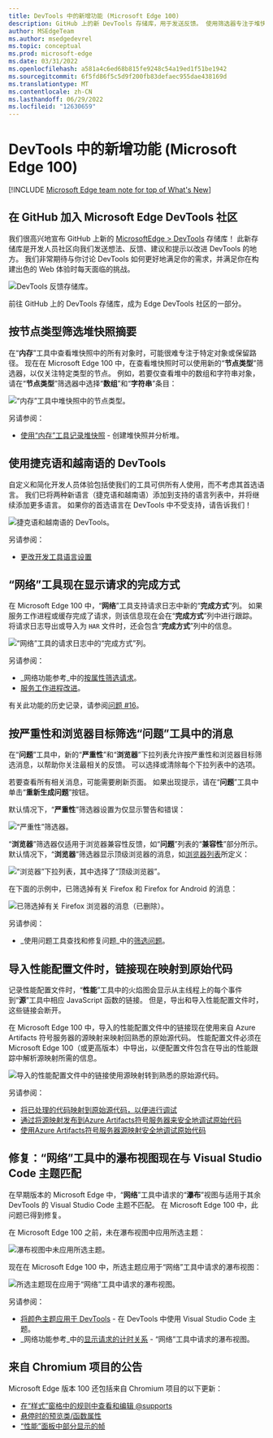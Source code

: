 ```yaml
---
title: DevTools 中的新增功能 (Microsoft Edge 100)
description: GitHub 上的新 DevTools 存储库，用于发送反馈。 使用筛选器专注于堆快照的各个部分。 捷克语和越南语 UI。 “网络”工具显示请求的完成方式。 性能配置文件中的链接映射到原始代码。 “网络”工具的瀑布视图与 Visual Studio Code 主题匹配。
author: MSEdgeTeam
ms.author: msedgedevrel
ms.topic: conceptual
ms.prod: microsoft-edge
ms.date: 03/31/2022
ms.openlocfilehash: a581a4c6ed68b815fe9248c54a19ed1f51be1942
ms.sourcegitcommit: 6f5fd86f5c5d9f200fb83defaec955dae438169d
ms.translationtype: MT
ms.contentlocale: zh-CN
ms.lasthandoff: 06/29/2022
ms.locfileid: "12630659"
---
```

# <a name="whats-new-in-devtools-microsoft-edge-100"></a>DevTools 中的新增功能 (Microsoft Edge 100)

[!INCLUDE [Microsoft Edge team note for top of What's New](../../includes/edge-whats-new-note.md)]


<!-- ====================================================================== -->
## <a name="join-the-microsoft-edge-devtools-community-at-github"></a>在 GitHub 加入 Microsoft Edge DevTools 社区

<!-- Title: Head to the new DevTools repo at GitHub to send ideas, feedback, suggestions, and bugs -->
<!-- Subtitle: You can file feedback, ask questions, and have discussions about DevTools at our GitHub repo. -->

我们很高兴地宣布 GitHub 上新的 [MicrosoftEdge > DevTools](https://github.com/MicrosoftEdge/DevTools) 存储库！  此新存储库是开发人员社区向我们发送想法、反馈、建议和提示以改进 DevTools 的地方。  我们非常期待与你讨论 DevTools 如何更好地满足你的需求，并满足你在构建出色的 Web 体验时每天面临的挑战。

![DevTools 反馈存储库。](devtools-100-images/devtools-feedback-repo.png)

前往 GitHub 上的 DevTools 存储库，成为 Edge DevTools 社区的一部分。


<!-- ====================================================================== -->
## <a name="filter-heap-snapshots-summary-by-node-type"></a>按节点类型筛选堆快照摘要

<!-- Title: Use new filters to focus on specific parts of a heap snapshot -->
<!-- Subtitle: You can now filter by node type if, for example, you're only interested in the arrays or strings from the heap. -->

在“**内存**”工具中查看堆快照中的所有对象时，可能很难专注于特定对象或保留路径。  现在在 Microsoft Edge 100 中，在查看堆快照时可以使用新的“**节点类型**”筛选器，以仅关注特定类型的节点。  例如，若要仅查看堆中的数组和字符串对象，请在“**节点类型**”筛选器中选择“**数组**”和“**字符串**”条目：

![“内存”工具中堆快照中的节点类型。](devtools-100-images/node-types-heap-snapshot.png)

另请参阅：
* [使用“内存”工具记录堆快照](../../../memory-problems/heap-snapshots.md) - 创建堆快照并分析堆。


<!-- ====================================================================== -->
## <a name="use-devtools-in-czech-and-vietnamese"></a>使用捷克语和越南语的 DevTools

<!-- Title: DevTools: Now available in Czech and Vietnamese -->
<!-- Subtitle: Try out DevTools in your preferred language!  If we haven't supported it, yet, let us know. -->

自定义和简化开发人员体验包括使我们的工具可供所有人使用，而不考虑其首选语言。  我们已将两种新语言（捷克语和越南语）添加到支持的语言列表中，并将继续添加更多语言。  如果你的首选语言在 DevTools 中不受支持，请告诉我们！

![捷克语和越南语的 DevTools。](devtools-100-images/czech-vietnamese.png)

另请参阅：
* [更改开发工具语言设置](../../../customize/localization.md)


<!-- ====================================================================== -->
## <a name="the-network-tool-now-displays-how-a-request-was-fulfilled"></a>“网络”工具现在显示请求的完成方式

<!-- Title: You no longer have to wonder if a request was fulfilled by your service worker or cache -->
<!-- Subtitle: The "Fulfilled by" column in the Network tool tells you how a request was fulfilled. -->

在 Microsoft Edge 100 中，“**网络**”工具支持请求日志中新的“**完成方式**”列。  如果服务工作进程或缓存完成了请求，则该信息现在会在“**完成方式**”列中进行跟踪。  将请求日志导出或导入为 `HAR` 文件时，还会包含“**完成方式**”列中的信息。

![“网络”工具的请求日志中的“完成方式”列。](devtools-100-images/fulfilled-by-request-log.png)
<!--
If you don't have the **Fulfilled by** column, right-click the table headers in the request log and make sure **Fulfilled by** is checked.
-->

另请参阅：
* _网络功能参考_中的[按属性筛选请求](../../../network/reference.md#display-a-log-of-requests)。
* [服务工作进程改进](../../../service-workers/index.md)。

有关此功能的历史记录，请参阅[问题 #16](https://github.com/MicrosoftEdge/DevTools/issues/16)。


<!-- ====================================================================== -->
## <a name="filter-messages-in-the-issues-tool-by-severity-and-browser-target"></a>按严重性和浏览器目标筛选“问题”工具中的消息

<!-- Title: Filter issues in the Issues tool -->
<!-- Subtitle: New controls in the Issues tool allow you to filter messages by severity and browser target to help you focus on the most relevant feedback. -->

在“**问题**”工具中，新的“**严重性**”和“**浏览器**”下拉列表允许按严重性和浏览器目标筛选消息，以帮助你关注最相关的反馈。  可以选择或清除每个下拉列表中的选项。

若要查看所有相关消息，可能需要刷新页面。  如果出现提示，请在“**问题**”工具中单击“**重新生成问题**”按钮。
<!--
The top-of-panel message after you change checkmarks on the drop down lists:
"One or more settings have changed which require a panel reload to take effect.  [Regenerate issues]"
-->

默认情况下，“**严重性**”筛选器设置为仅显示警告和错误：

![“严重性”筛选器。](devtools-100-images/severity-filter.png)

“**浏览器**”筛选器仅适用于浏览器兼容性反馈，如“**问题**”列表的“**兼容性**”部分所示。  默认情况下，“**浏览器**”筛选器显示顶级浏览器的消息，如[浏览器列表](https://github.com/browserslist/browserslist#queries)所定义：

![“浏览器”下拉列表，其中选择了“顶级浏览器”。](devtools-100-images/browser-filters-not-filtered.png)

在下面的示例中，已筛选掉有关 Firefox 和 Firefox for Android 的消息：

![已筛选掉有关 Firefox 浏览器的消息（已删除）。](devtools-100-images/browser-filters-filtered-out.png)

另请参阅：
* _使用问题工具查找和修复问题_中的[筛选问题](../../../issues/index.md#filter-issues)。


<!-- ====================================================================== -->
## <a name="when-importing-a-performance-profile-links-now-map-to-your-original-code"></a>导入性能配置文件时，链接现在映射到原始代码

<!-- Title: Use sourcemaps from Azure Artifacts symbol server to better debug performance issues -->
<!-- Subtitle: Links from an imported performance profile now map to your original code because of source maps. -->

记录性能配置文件时，“**性能**”工具中的火焰图会显示从主线程上的每个事件到“**源**”工具中相应 JavaScript 函数的链接。  但是，导出和导入性能配置文件时，这些链接会断开。

在 Microsoft Edge 100 中，导入的性能配置文件中的链接现在使用来自 Azure Artifacts 符号服务器的源映射来映射回熟悉的原始源代码。  性能配置文件必须在 Microsoft Edge 100（或更高版本）中导出，以便配置文件包含在导出的性能跟踪中解析源映射所需的信息。

![导入的性能配置文件中的链接使用源映射转到熟悉的原始源代码。](devtools-100-images/links-perf-profile-orig-source-code.png)

另请参阅：
* [将已处理的代码映射到原始源代码，以便进行调试](../../../javascript/source-maps.md)
* [通过将源映射发布到Azure Artifacts符号服务器来安全地调试原始代码](../../../javascript/publish-source-maps-to-azure.md)
* [使用Azure Artifacts符号服务器源映射安全地调试原始代码](../../../javascript/consume-source-maps-from-azure.md)


<!-- ====================================================================== -->
## <a name="fix-the-waterfall-view-in-the-network-tool-now-matches-visual-studio-code-themes"></a>修复：“网络”工具中的瀑布视图现在与 Visual Studio Code 主题匹配

<!-- Title: Themes from Visual Studio Code now apply to the Waterfall view -->
<!-- Subtitle: The Waterfall view of requests in the Network tool now match the VS Code themes. -->

在早期版本的 Microsoft Edge 中，“**网络**”工具中请求的“**瀑布**”视图与适用于其余 DevTools 的 Visual Studio Code 主题不匹配。  在 Microsoft Edge 100 中，此问题已得到修复。

在 Microsoft Edge 100 之前，未在瀑布视图中应用所选主题：

![瀑布视图中未应用所选主题。](devtools-100-images/waterfall-view-requests-network-no-theme.png)

现在在 Microsoft Edge 100 中，所选主题应用于“网络”工具中请求的瀑布视图：

![所选主题现在应用于“网络”工具中请求的瀑布视图。](devtools-100-images/waterfall-view-requests-network.png)

另请参阅：
* [将颜色主题应用于 DevTools](../../../customize/theme.md) - 在 DevTools 中使用 Visual Studio Code 主题。
* _网络功能参考_中的[显示请求的计时关系](../../../network/reference.md#display-the-timing-relationship-of-requests) - “网络”工具中请求的瀑布视图。


<!-- ====================================================================== -->
## <a name="announcements-from-the-chromium-project"></a>来自 Chromium 项目的公告

Microsoft Edge 版本 100 还包括来自 Chromium 项目的以下更新：

* [在“样式”窗格中的规则中查看和编辑 @supports](https://developer.chrome.com/blog/new-in-devtools-100/#supports)
* [悬停时的预览类/函数属性](https://developer.chrome.com/blog/new-in-devtools-100/#properties)
* [“性能”面板中部分显示的帧](https://developer.chrome.com/blog/new-in-devtools-100/#perf)


<!-- ====================================================================== -->
<!-- uncomment if content is copied from developer.chrome.com to this page -->

<!-- > [!NOTE]
> Portions of this page are modifications based on work created and [shared by Google](https://developers.google.com/terms/site-policies) and used according to terms described in the [Creative Commons Attribution 4.0 International License](https://creativecommons.org/licenses/by/4.0).
> The original page for announcements from the Chromium project is [What's New in DevTools (Chrome 100)](https://developer.chrome.com/blog/new-in-devtools-100) and is authored by [Jecelyn Yeen](https://developers.google.com/web/resources/contributors#jecelynyeen) (Developer advocate working on Chrome DevTools at Google). -->


<!-- ====================================================================== -->
<!-- uncomment if content is copied from developer.chrome.com to this page -->

<!-- [![Creative Commons License.](../../../../media/cc-logo/88x31.png)](https://creativecommons.org/licenses/by/4.0)
This work is licensed under a [Creative Commons Attribution 4.0 International License](https://creativecommons.org/licenses/by/4.0). -->
